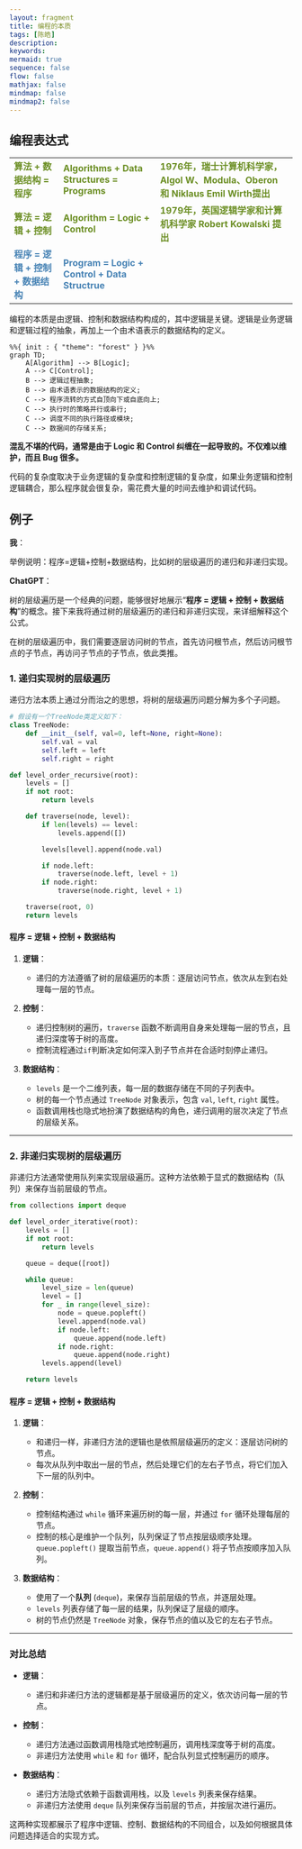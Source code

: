 ```yaml
---
layout: fragment
title: 编程的本质
tags: [陈皓]
description: 
keywords: 
mermaid: true
sequence: false
flow: false
mathjax: false
mindmap: false
mindmap2: false
---
```


## 编程表达式
<table style="border-collapse:collapse;width=100%">
<tr style="color:#6b8e23;font-weight: bold"><td>算法 + 数据结构 = 程序</td><td>Algorithms + Data Structures = Programs</td><td>1976年，瑞士计算机科学家，Algol W、Modula、Oberon 和 Niklaus Emil Wirth提出</td></tr>
<tr style="color:#6b8e23;font-weight: bold"><td>算法 = 逻辑 + 控制</td><td>Algorithm = Logic + Control</td><td>1979年，英国逻辑学家和计算机科学家 Robert Kowalski 提出</td></tr>
<tr style="font-weight: bold;color:#4682b4;"><td>程序 = 逻辑 + 控制 + 数据结构</td><td>Program = Logic + Control + Data Structrue</td><td></td></tr>
</table>

编程的本质是由逻辑、控制和数据结构构成的，其中逻辑是关键。逻辑是业务逻辑和逻辑过程的抽象，再加上一个由术语表示的数据结构的定义。

```mermaid
%%{ init : { "theme": "forest" } }%%
graph TD;
    A[Algorithm] --> B[Logic];
    A --> C[Control];
    B --> 逻辑过程抽象;
    B --> 由术语表示的数据结构的定义;
    C --> 程序流转的方式自顶向下或自底向上;
    C --> 执行时的策略并行或串行;
    C --> 调度不同的执行路径或模块;
    C --> 数据间的存储关系;
```

**混乱不堪的代码，通常是由于 Logic 和 Control 纠缠在一起导致的。不仅难以维护，而且 Bug 很多。**

代码的复杂度取决于业务逻辑的复杂度和控制逻辑的复杂度，如果业务逻辑和控制逻辑耦合，那么程序就会很复杂，需花费大量的时间去维护和调试代码。

## 例子

**我**：

举例说明：程序=逻辑+控制+数据结构，比如树的层级遍历的递归和非递归实现。

**ChatGPT**：

树的层级遍历是一个经典的问题，能够很好地展示“**程序 = 逻辑 + 控制 + 数据结构**”的概念。接下来我将通过树的层级遍历的递归和非递归实现，来详细解释这个公式。

在树的层级遍历中，我们需要逐层访问树的节点，首先访问根节点，然后访问根节点的子节点，再访问子节点的子节点，依此类推。

### 1. 递归实现树的层级遍历

递归方法本质上通过分而治之的思想，将树的层级遍历问题分解为多个子问题。

```python
# 假设有一个TreeNode类定义如下：
class TreeNode:
    def __init__(self, val=0, left=None, right=None):
        self.val = val
        self.left = left
        self.right = right

def level_order_recursive(root):
    levels = []
    if not root:
        return levels

    def traverse(node, level):
        if len(levels) == level:
            levels.append([])

        levels[level].append(node.val)

        if node.left:
            traverse(node.left, level + 1)
        if node.right:
            traverse(node.right, level + 1)

    traverse(root, 0)
    return levels
```

#### **程序 = 逻辑 + 控制 + 数据结构**

1. **逻辑**：
   - 递归的方法遵循了树的层级遍历的本质：逐层访问节点，依次从左到右处理每一层的节点。

2. **控制**：
   - 递归控制树的遍历，`traverse` 函数不断调用自身来处理每一层的节点，且递归深度等于树的高度。
   - 控制流程通过`if`判断决定如何深入到子节点并在合适时刻停止递归。

3. **数据结构**：
   - `levels` 是一个二维列表，每一层的数据存储在不同的子列表中。
   - 树的每一个节点通过 `TreeNode` 对象表示，包含 `val`, `left`, `right` 属性。
   - 函数调用栈也隐式地扮演了数据结构的角色，递归调用的层次决定了节点的层级关系。

---

### 2. 非递归实现树的层级遍历

非递归方法通常使用队列来实现层级遍历。这种方法依赖于显式的数据结构（队列）来保存当前层级的节点。

```python
from collections import deque

def level_order_iterative(root):
    levels = []
    if not root:
        return levels

    queue = deque([root])

    while queue:
        level_size = len(queue)
        level = []
        for _ in range(level_size):
            node = queue.popleft()
            level.append(node.val)
            if node.left:
                queue.append(node.left)
            if node.right:
                queue.append(node.right)
        levels.append(level)

    return levels
```

#### **程序 = 逻辑 + 控制 + 数据结构**

1. **逻辑**：
   - 和递归一样，非递归方法的逻辑也是依照层级遍历的定义：逐层访问树的节点。
   - 每次从队列中取出一层的节点，然后处理它们的左右子节点，将它们加入下一层的队列中。

2. **控制**：
   - 控制结构通过 `while` 循环来遍历树的每一层，并通过 `for` 循环处理每层的节点。
   - 控制的核心是维护一个队列，队列保证了节点按层级顺序处理。`queue.popleft()` 提取当前节点，`queue.append()` 将子节点按顺序加入队列。

3. **数据结构**：
   - 使用了一个**队列** (`deque`)，来保存当前层级的节点，并逐层处理。
   - `levels` 列表存储了每一层的结果，队列保证了层级的顺序。
   - 树的节点仍然是 `TreeNode` 对象，保存节点的值以及它的左右子节点。

---

### 对比总结

- **逻辑**：
  - 递归和非递归方法的逻辑都是基于层级遍历的定义，依次访问每一层的节点。

- **控制**：
  - 递归方法通过函数调用栈隐式地控制遍历，调用栈深度等于树的高度。
  - 非递归方法使用 `while` 和 `for` 循环，配合队列显式控制遍历的顺序。

- **数据结构**：
  - 递归方法隐式依赖于函数调用栈，以及 `levels` 列表来保存结果。
  - 非递归方法使用 `deque` 队列来保存当前层的节点，并按层次进行遍历。

这两种实现都展示了程序中逻辑、控制、数据结构的不同组合，以及如何根据具体问题选择适合的实现方式。

